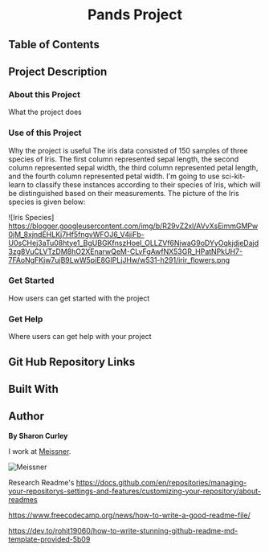 <h1 align="center">Pands Project</h1>

## Table of Contents

## Project Description

### About this Project
What the project does



### Use of this Project
Why the project is useful
The iris data consisted of 150 samples of three species of Iris. The first column represented sepal length, the second column represented sepal width, the third column represented petal length, and the fourth column represented petal width. I'm going to use sci-kit-learn to classify these instances according to their species of Iris, which will be distinguished based on their measurements. The picture of the Iris species is given below:

![Iris Species] https://blogger.googleusercontent.com/img/b/R29vZ2xl/AVvXsEimmGMPw0jM_8xjndEHLKj7Hf5fngvWFOJ6_V4jiFb-U0sCHej3aTu08htye1_BgUBGKfnszHoeI_OLLZVf6NjwaG9oDYyOqkjdjeDajd3zg8VuCLVTzDM8hO2XEnarwQeM-CLvFgAwfNX53GR_HPatNPkUH7-7FAoNgFKjw7ujB9LwW5piE8GIPLjJHw/w531-h291/irir_flowers.png


### Get Started
How users can get started with the project



### Get Help
Where users can get help with your project




## Git Hub Repository Links


## Built With


## Author
**By Sharon Curley**

I work at [Meissner](https://www.meissner.com/).

![Meissner](https://www.meissner.com/wp-content/uploads/castlebar-brief-pdf-image.jpg)



Research Readme's
https://docs.github.com/en/repositories/managing-your-repositorys-settings-and-features/customizing-your-repository/about-readmes

https://www.freecodecamp.org/news/how-to-write-a-good-readme-file/

https://dev.to/rohit19060/how-to-write-stunning-github-readme-md-template-provided-5b09

